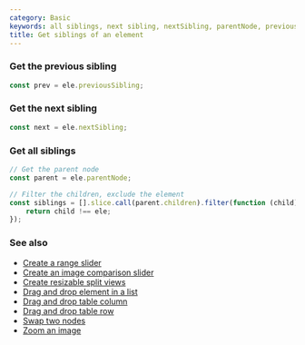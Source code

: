 ```yaml
---
category: Basic
keywords: all siblings, next sibling, nextSibling, parentNode, previous sibling, previousSibling
title: Get siblings of an element
---
```


### Get the previous sibling

```js
const prev = ele.previousSibling;
```

### Get the next sibling

```js
const next = ele.nextSibling;
```

### Get all siblings

```js
// Get the parent node
const parent = ele.parentNode;

// Filter the children, exclude the element
const siblings = [].slice.call(parent.children).filter(function (child) {
    return child !== ele;
});
```

### See also

-   [Create a range slider](/create-a-range-slider)
-   [Create an image comparison slider](/create-an-image-comparison-slider)
-   [Create resizable split views](/create-resizable-split-views)
-   [Drag and drop element in a list](/drag-and-drop-element-in-a-list)
-   [Drag and drop table column](/drag-and-drop-table-column)
-   [Drag and drop table row](/drag-and-drop-table-row)
-   [Swap two nodes](/swap-two-nodes)
-   [Zoom an image](/zoom-an-image)
